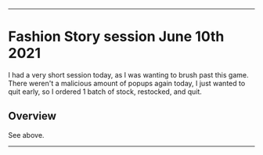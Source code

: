 
***

# Fashion Story session June 10th 2021

I had a very short session today, as I was wanting to brush past this game. There weren't a malicious amount of popups again today, I just wanted to quit early, so I ordered 1 batch of stock, restocked, and quit.

## Overview

See above.

***


